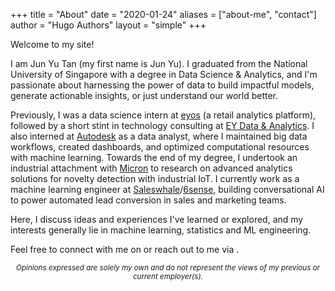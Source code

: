 +++
title = "About"
date = "2020-01-24"
aliases = ["about-me", "contact"]
author = "Hugo Authors"
layout = "simple"
+++

Welcome to my site!

I am Jun Yu Tan (my first name is Jun Yu). I graduated from the National University of Singapore with a degree in Data Science & Analytics, and I'm passionate about harnessing the power of data to build impactful models, generate actionable insights, or just understand our world better.

Previously, I was a data science intern at [eyos](https://eyos.one/) (a retail analytics platform), followed by a short stint in technology consulting at [EY Data & Analytics](https://www.ey.com/en_gl/big-data-analytics). I also interned at [Autodesk](https://www.autodesk.com/) as a data analyst, where I maintained big data workflows, created dashboards, and optimized computational resources with machine learning. Towards the end of my degree, I undertook an industrial attachment with [Micron](https://www.micron.com/) to research on advanced analytics solutions for novelty detection with industrial IoT. I currently work as a machine learning engineer at [Saleswhale](https://www.saleswhale.com/)/[6sense](https://6sense.com/), building conversational AI to power automated lead conversion in sales and marketing teams.

Here, I discuss ideas and experiences I've learned or explored, and my interests generally lie in machine learning, statistics and ML engineering.

Feel free to connect with me on 
<a href="https://www.linkedin.com/in/tanjy/"
        class="btn btn-sm btn-outline-dark" data-show-count="false" aria-label="LinkedIn">
        <i class="feather-16" data-feather="linkedin"></i></a> 
or reach out to me via 
<a href="mailto:jy8230@gmail.com"
        class="btn btn-sm btn-outline-dark" data-show-count="false" aria-label="Email">
        <i class="feather-16" data-feather="mail"></i></a> .
    

<center><small><i>Opinions expressed are solely my own and do not represent the views of my previous or current employer(s).</i></small></center>
